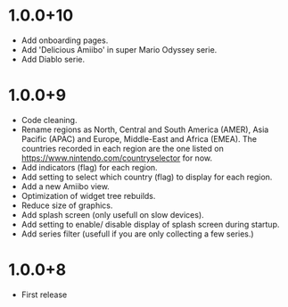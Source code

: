 # 1.0.0+10
- Add onboarding pages.
- Add 'Delicious Amiibo' in super Mario Odyssey serie.
- Add Diablo serie.

# 1.0.0+9
- Code cleaning.
- Rename regions as North, Central and South America (AMER), Asia Pacific (APAC) and Europe, Middle-East and Africa (EMEA). The countries recorded in each region are the one listed on https://www.nintendo.com/countryselector for now.
- Add indicators (flag) for each region.
- Add setting to select which country (flag) to display for each region.
- Add a new Amiibo view.
- Optimization of widget tree rebuilds.
- Reduce size of graphics.
- Add splash screen (only usefull on slow devices).
- Add setting to enable/ disable display of splash screen during startup.
- Add series filter (usefull if you are only collecting a few series.)

# 1.0.0+8
- First release

